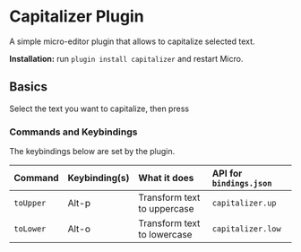 # Capitalizer Plugin

A simple micro-editor plugin that allows to capitalize selected text.

**Installation:** run `plugin install capitalizer` and restart Micro.

## Basics

Select the text you want to capitalize, then press 

### Commands and Keybindings

The keybindings below are set by the plugin.

| Command   | Keybinding(s)              | What it does                                                                                | API for `bindings.json`               |
| :-------  | :------------------------- | :------------------------------------------------------------------------------------------ | :------------------------------------ |
| `toUpper` | Alt-p                      | Transform text to uppercase                                                                 | `capitalizer.up`                      |
| `toLower` | Alt-o                      | Transform text to lowercase																   | `capitalizer.low`                     |
